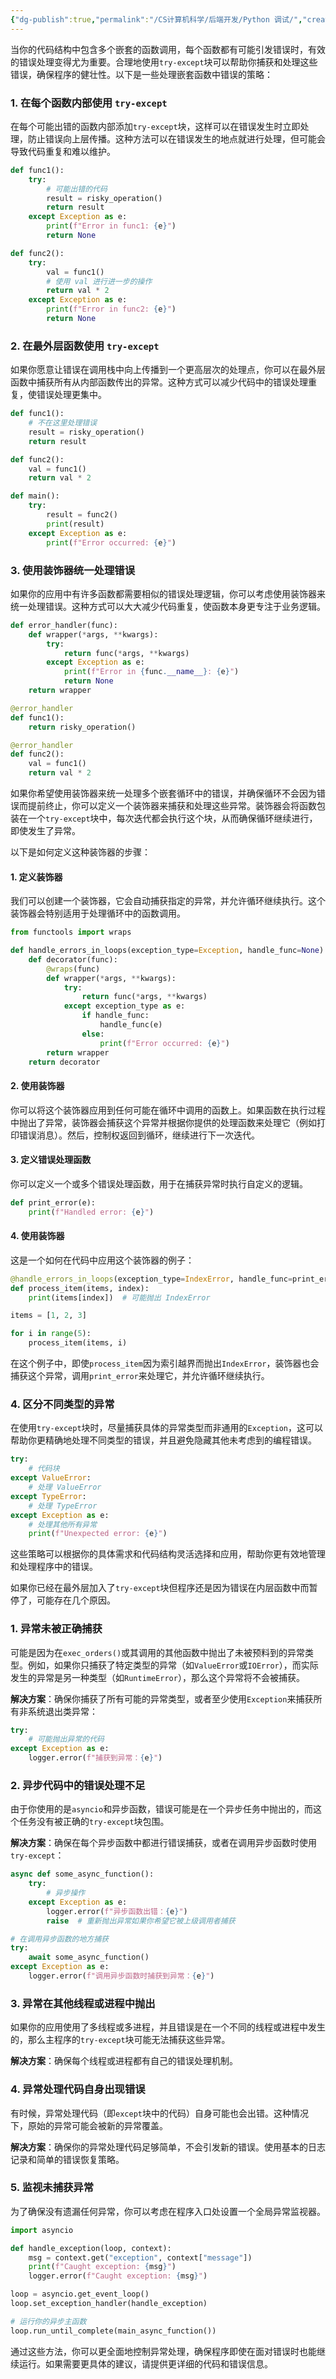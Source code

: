 ```yaml
---
{"dg-publish":true,"permalink":"/CS计算机科学/后端开发/Python 调试/","created":"2024-04-13T10:20:41.713+08:00","updated":"2024-04-23T23:08:21.153+08:00"}
---
```



当你的代码结构中包含多个嵌套的函数调用，每个函数都有可能引发错误时，有效的错误处理变得尤为重要。合理地使用`try-except`块可以帮助你捕获和处理这些错误，确保程序的健壮性。以下是一些处理嵌套函数中错误的策略：

### 1. 在每个函数内部使用 `try-except`

在每个可能出错的函数内部添加`try-except`块，这样可以在错误发生时立即处理，防止错误向上层传播。这种方法可以在错误发生的地点就进行处理，但可能会导致代码重复和难以维护。

```python
def func1():
    try:
        # 可能出错的代码
        result = risky_operation()
        return result
    except Exception as e:
        print(f"Error in func1: {e}")
        return None

def func2():
    try:
        val = func1()
        # 使用 val 进行进一步的操作
        return val * 2
    except Exception as e:
        print(f"Error in func2: {e}")
        return None
```

### 2. 在最外层函数使用 `try-except`

如果你愿意让错误在调用栈中向上传播到一个更高层次的处理点，你可以在最外层函数中捕获所有从内部函数传出的异常。这种方式可以减少代码中的错误处理重复，使错误处理更集中。

```python
def func1():
    # 不在这里处理错误
    result = risky_operation()
    return result

def func2():
    val = func1()
    return val * 2

def main():
    try:
        result = func2()
        print(result)
    except Exception as e:
        print(f"Error occurred: {e}")
```

### 3. 使用装饰器统一处理错误

如果你的应用中有许多函数都需要相似的错误处理逻辑，你可以考虑使用装饰器来统一处理错误。这种方式可以大大减少代码重复，使函数本身更专注于业务逻辑。

```python
def error_handler(func):
    def wrapper(*args, **kwargs):
        try:
            return func(*args, **kwargs)
        except Exception as e:
            print(f"Error in {func.__name__}: {e}")
            return None
    return wrapper

@error_handler
def func1():
    return risky_operation()

@error_handler
def func2():
    val = func1()
    return val * 2
```

如果你希望使用装饰器来统一处理多个嵌套循环中的错误，并确保循环不会因为错误而提前终止，你可以定义一个装饰器来捕获和处理这些异常。装饰器会将函数包装在一个`try-except`块中，每次迭代都会执行这个块，从而确保循环继续进行，即使发生了异常。

以下是如何定义这种装饰器的步骤：

#### 1. 定义装饰器

我们可以创建一个装饰器，它会自动捕获指定的异常，并允许循环继续执行。这个装饰器会特别适用于处理循环中的函数调用。

```python
from functools import wraps

def handle_errors_in_loops(exception_type=Exception, handle_func=None):
    def decorator(func):
        @wraps(func)
        def wrapper(*args, **kwargs):
            try:
                return func(*args, **kwargs)
            except exception_type as e:
                if handle_func:
                    handle_func(e)
                else:
                    print(f"Error occurred: {e}")
        return wrapper
    return decorator
```

#### 2. 使用装饰器

你可以将这个装饰器应用到任何可能在循环中调用的函数上。如果函数在执行过程中抛出了异常，装饰器会捕获这个异常并根据你提供的处理函数来处理它（例如打印错误消息）。然后，控制权返回到循环，继续进行下一次迭代。

#### 3. 定义错误处理函数

你可以定义一个或多个错误处理函数，用于在捕获异常时执行自定义的逻辑。

```python
def print_error(e):
    print(f"Handled error: {e}")
```

#### 4. 使用装饰器

这是一个如何在代码中应用这个装饰器的例子：

```python
@handle_errors_in_loops(exception_type=IndexError, handle_func=print_error)
def process_item(items, index):
    print(items[index])  # 可能抛出 IndexError

items = [1, 2, 3]

for i in range(5):
    process_item(items, i)
```

在这个例子中，即使`process_item`因为索引越界而抛出`IndexError`，装饰器也会捕获这个异常，调用`print_error`来处理它，并允许循环继续执行。

### 4. 区分不同类型的异常

在使用`try-except`块时，尽量捕获具体的异常类型而非通用的`Exception`，这可以帮助你更精确地处理不同类型的错误，并且避免隐藏其他未考虑到的编程错误。

```python
try:
    # 代码块
except ValueError:
    # 处理 ValueError
except TypeError:
    # 处理 TypeError
except Exception as e:
    # 处理其他所有异常
    print(f"Unexpected error: {e}")
```

这些策略可以根据你的具体需求和代码结构灵活选择和应用，帮助你更有效地管理和处理程序中的错误。

如果你已经在最外层加入了`try-except`块但程序还是因为错误在内层函数中而暂停了，可能存在几个原因。

### 1. **异常未被正确捕获**

可能是因为在`exec_orders()`或其调用的其他函数中抛出了未被预料到的异常类型。例如，如果你只捕获了特定类型的异常（如`ValueError`或`IOError`），而实际发生的异常是另一种类型（如`RuntimeError`），那么这个异常将不会被捕获。

**解决方案**：确保你捕获了所有可能的异常类型，或者至少使用`Exception`来捕获所有非系统退出类异常：

```python
try:
    # 可能抛出异常的代码
except Exception as e:
    logger.error(f"捕获到异常：{e}")
```

### 2. **异步代码中的错误处理不足**

由于你使用的是`asyncio`和异步函数，错误可能是在一个异步任务中抛出的，而这个任务没有被正确的`try-except`块包围。

**解决方案**：确保在每个异步函数中都进行错误捕获，或者在调用异步函数时使用`try-except`：

```python
async def some_async_function():
    try:
        # 异步操作
    except Exception as e:
        logger.error(f"异步函数出错：{e}")
        raise  # 重新抛出异常如果你希望它被上级调用者捕获

# 在调用异步函数的地方捕获
try:
    await some_async_function()
except Exception as e:
    logger.error(f"调用异步函数时捕获到异常：{e}")
```

### 3. **异常在其他线程或进程中抛出**

如果你的应用使用了多线程或多进程，并且错误是在一个不同的线程或进程中发生的，那么主程序的`try-except`块可能无法捕获这些异常。

**解决方案**：确保每个线程或进程都有自己的错误处理机制。

### 4. **异常处理代码自身出现错误**

有时候，异常处理代码（即`except`块中的代码）自身可能也会出错。这种情况下，原始的异常可能会被新的异常覆盖。

**解决方案**：确保你的异常处理代码足够简单，不会引发新的错误。使用基本的日志记录和简单的错误恢复策略。

### 5. **监视未捕获异常**

为了确保没有遗漏任何异常，你可以考虑在程序入口处设置一个全局异常监视器。

```python
import asyncio

def handle_exception(loop, context):
    msg = context.get("exception", context["message"])
    print(f"Caught exception: {msg}")
    logger.error(f"Caught exception: {msg}")

loop = asyncio.get_event_loop()
loop.set_exception_handler(handle_exception)

# 运行你的异步主函数
loop.run_until_complete(main_async_function())
```

通过这些方法，你可以更全面地控制异常处理，确保程序即使在面对错误时也能继续运行。如果需要更具体的建议，请提供更详细的代码和错误信息。